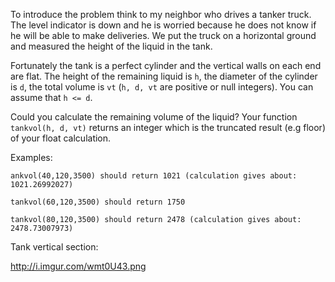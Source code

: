 To introduce the problem think to my neighbor who drives a tanker truck.
The level indicator is down and he is worried because he does not know
if he will be able to make deliveries. We put the truck on a horizontal
ground and measured the height of the liquid in the tank.

Fortunately the tank is a perfect cylinder and the vertical walls on each end are flat.
The height of the remaining liquid is `h`, the diameter of the cylinder is `d`, the total
volume is `vt` (`h, d, vt` are positive or null integers). You can assume that `h <= d`.

Could you calculate the remaining volume of the liquid? Your function `tankvol(h, d, vt)`
returns an integer which is the truncated result (e.g floor) of your float calculation.

Examples:

```
ankvol(40,120,3500) should return 1021 (calculation gives about: 1021.26992027)

tankvol(60,120,3500) should return 1750

tankvol(80,120,3500) should return 2478 (calculation gives about: 2478.73007973)
```

Tank vertical section:

http://i.imgur.com/wmt0U43.png